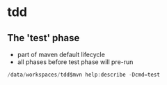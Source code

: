 # tdd

## The 'test' phase

- part of maven default lifecycle 
- all phases before test phase will pre-run 

```java
/data/workspaces/tdd$mvn help:describe -Dcmd=test
```


